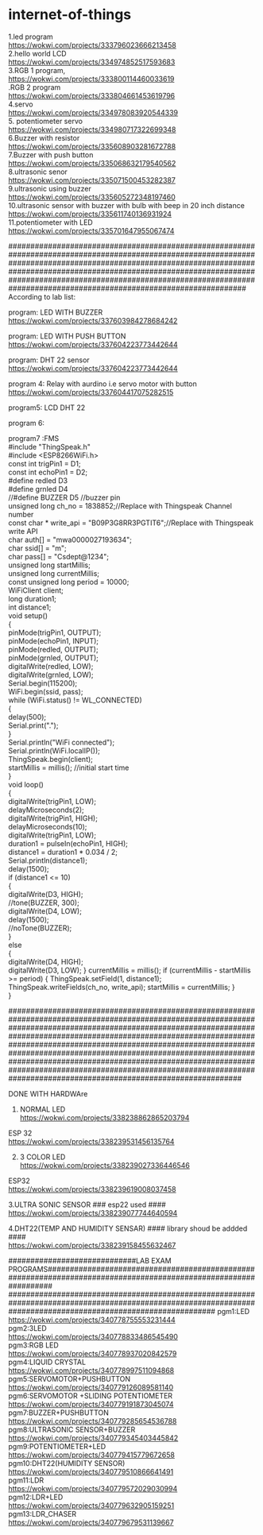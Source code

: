 # internet-of-things





1.led program<br>
https://wokwi.com/projects/333796023666213458<br>
2.hello world LCD<br>
https://wokwi.com/projects/334974852517593683<br>
3.RGB 1 program,<br>
https://wokwi.com/projects/333800114460033619<br>
.RGB 2 program<br>
https://wokwi.com/projects/333804661453619796<br>
4.servo<br>
https://wokwi.com/projects/334978083920544339<br>
5. potentiometer servo<br>
https://wokwi.com/projects/334980717322699348<br>
6.Buzzer  with resistor<br>
https://wokwi.com/projects/335608903281672788<br>
7.Buzzer with push button<br>
https://wokwi.com/projects/335068632179540562<br>
8.ultrasonic senor<br>
https://wokwi.com/projects/335071500453282387<br>
9.ultrasonic using buzzer <br>
https://wokwi.com/projects/335605272348197460<br>
10.ultrasonic sensor with buzzer with bulb with beep in 20  inch distance<br>
https://wokwi.com/projects/335611740136931924<br>
11.potentiometer with LED<br>
https://wokwi.com/projects/335701647955067474<br>




##############################################################################################################################################################################################################################################################################################################################################
According to lab list:<br>


program:  LED WITH BUZZER<br>
https://wokwi.com/projects/337603984278684242<br>

program: LED WITH PUSH BUTTON<br>
https://wokwi.com/projects/337604223773442644<br>

program: DHT 22 sensor<br>
https://wokwi.com/projects/337604223773442644<br>

program 4:  Relay with  aurdino i.e servo motor with button<br>
https://wokwi.com/projects/337604417075282515<br>

program5: LCD DHT 22<br>


program 6: <br>



program7 :FMS<br>
#include "ThingSpeak.h"<br>
#include <ESP8266WiFi.h><br>
const int trigPin1 = D1;<br>
const int echoPin1 = D2;<br>
#define redled D3<br>
#define grnled D4<br>
//#define BUZZER D5 //buzzer pin<br>
unsigned long ch_no = 1838852;//Replace with Thingspeak Channel number<br>
const char * write_api = "B09P3G8RR3PGTIT6";//Replace with Thingspeak write API<br>
char auth[] = "mwa0000027193634";<br>
char ssid[] = "m";<br>
char pass[] = "Csdept@1234";<br>
unsigned long startMillis;<br>
unsigned long currentMillis;<br>
const unsigned long period = 10000;<br>
WiFiClient  client;<br>
long duration1;<br>
int distance1;<br>
void setup()<br>
{<br>
  pinMode(trigPin1, OUTPUT);<br>
  pinMode(echoPin1, INPUT);<br>
  pinMode(redled, OUTPUT);<br>
  pinMode(grnled, OUTPUT);<br>
  digitalWrite(redled, LOW);<br>
  digitalWrite(grnled, LOW);<br>
  Serial.begin(115200);<br>
  WiFi.begin(ssid, pass);<br>
  while (WiFi.status() != WL_CONNECTED)<br>
  {<br>
    delay(500);<br>
    Serial.print(".");<br>
  }<br>
  Serial.println("WiFi connected");<br>
  Serial.println(WiFi.localIP());<br>
  ThingSpeak.begin(client);<br>
  startMillis = millis();  //initial start time<br>
}<br>
void loop()<br>
{<br>
  digitalWrite(trigPin1, LOW);<br>
  delayMicroseconds(2);<br>
  digitalWrite(trigPin1, HIGH);<br>
  delayMicroseconds(10);<br>
  digitalWrite(trigPin1, LOW);<br>
  duration1 = pulseIn(echoPin1, HIGH);<br>
  distance1 = duration1 * 0.034 / 2;<br>
  Serial.println(distance1);<br>
  delay(1500);<br>
  if (distance1 <= 10)<br>
  {<br>
    digitalWrite(D3, HIGH);<br>
    //tone(BUZZER, 300);<br>
    digitalWrite(D4, LOW);<br>
    delay(1500);<br>
    //noTone(BUZZER);<br>
  }<br>
  else<br>
  {<br>
    digitalWrite(D4, HIGH);<br>
    digitalWrite(D3, LOW);
  }
  currentMillis = millis();
  if (currentMillis - startMillis >= period)
  {
    ThingSpeak.setField(1, distance1);
    ThingSpeak.writeFields(ch_no, write_api);
    startMillis = currentMillis;
    }<br>
}














































#####################################################################################################################################################################################################################################################################################################################################################################################################################################################################################################################

DONE WITH HARDWAre


1. NORMAL LED<br>
https://wokwi.com/projects/338238862865203794<br>

ESP 32<br>
https://wokwi.com/projects/338239531456135764<br>

2. 3 COLOR  LED<br>
https://wokwi.com/projects/338239027336446546 <br>

ESP32<br>
https://wokwi.com/projects/338239619008037458<br>

3.ULTRA SONIC SENSOR  ### esp22 used ####<br>
https://wokwi.com/projects/338239077744640594<br>

4.DHT22(TEMP AND HUMIDITY SENSAR)  #### library shoud be addded  ####<br>
https://wokwi.com/projects/338239158455632467<br>

#############################LAB EXAM PROGRAMS#################################################################################################################
###############################################################################################################################################################
pgm1:LED<br>
https://wokwi.com/projects/340778755553231444<br>
pgm2:3LED<br>
https://wokwi.com/projects/340778833486545490<br>
pgm3:RGB LED<br>
https://wokwi.com/projects/340778937020842579<br>
pgm4:LIQUID CRYSTAL<br>
https://wokwi.com/projects/340778997511094868<br>
pgm5:SERVOMOTOR+PUSHBUTTON<br>
https://wokwi.com/projects/340779126089581140<br>
pgm6:SERVOMOTOR +SLIDING POTENTIOMETER<br>
https://wokwi.com/projects/340779191873045074<br>
pgm7:BUZZER+PUSHBUTTON<br>
https://wokwi.com/projects/340779285654536788<br>
pgm8:ULTRASONIC SENSOR+BUZZER<br>
https://wokwi.com/projects/340779345403445842<br>
pgm9:POTENTIOMETER+LED<br>
https://wokwi.com/projects/340779415779672658<br>
pgm10:DHT22(HUMIDITY SENSOR)<br>
https://wokwi.com/projects/340779510866641491<br>
pgm11:LDR<br>
https://wokwi.com/projects/340779572029030994<br>
pgm12:LDR+LED<br>
https://wokwi.com/projects/340779632905159251<br>
pgm13:LDR_CHASER<br>
https://wokwi.com/projects/340779679531139667<br>
